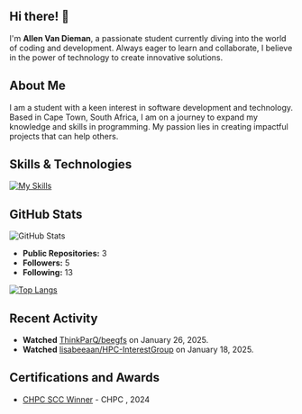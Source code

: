## Hi there! 👋

I'm **Allen Van Dieman**, a passionate student currently diving into the world of coding and development. Always eager to learn and collaborate, I believe in the power of technology to create innovative solutions.

## About Me

I am a student with a keen interest in software development and technology. Based in Cape Town, South Africa, I am on a journey to expand my knowledge and skills in programming. My passion lies in creating impactful projects that can help others.

## Skills & Technologies

[![My Skills](https://skillicons.dev/icons?i=java,perl,bash,c,cpp,js,py,webpack,vim,vscode,redhat,docker,ansible,html,mysql,openstack&perline=8)](https://skillicons.dev)

## GitHub Stats

![GitHub Stats](https://github-readme-stats.vercel.app/api?username=DCSpear&show_icons=true&theme=radical) 

- **Public Repositories:** 3  
- **Followers:** 5  
- **Following:** 13

[![Top Langs](https://github-readme-stats.vercel.app/api/top-langs/?username=DCSpear&layout=compact&theme=dark)](https://github.com/anuraghazra/github-readme-stats)

## Recent Activity

- **Watched** [ThinkParQ/beegfs](https://github.com/ThinkParQ/beegfs) on January 26, 2025.  
- **Watched** [lisabeeaan/HPC-InterestGroup](https://github.com/lisabeeaan/HPC-InterestGroup) on January 18, 2025.

## Certifications and Awards

- [CHPC SCC Winner](https://scc.chpc.ac.za/2024/12/23/first-time-entrant-cput-wins-student-cluster-competition/) - CHPC , 2024